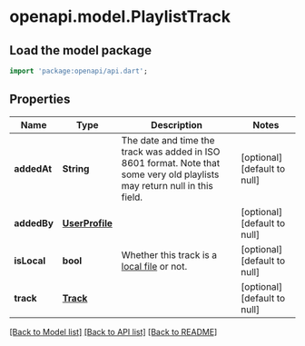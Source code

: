 # openapi.model.PlaylistTrack

## Load the model package
```dart
import 'package:openapi/api.dart';
```

## Properties
Name | Type | Description | Notes
------------ | ------------- | ------------- | -------------
**addedAt** | **String** | The date and time the track was added in ISO 8601 format. Note that some very old playlists may return null in this field. | [optional] [default to null]
**addedBy** | [**UserProfile**](UserProfile.md) |  | [optional] [default to null]
**isLocal** | **bool** | Whether this track is a [local file](https://developer.spotify.com/web-api/local-files-spotify-playlists/) or not. | [optional] [default to null]
**track** | [**Track**](Track.md) |  | [optional] [default to null]

[[Back to Model list]](../README.md#documentation-for-models) [[Back to API list]](../README.md#documentation-for-api-endpoints) [[Back to README]](../README.md)



